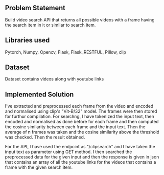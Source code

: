 ## Problem Statement
Build video search API that returns all possible videos with a frame having the search
item in it or similar to search item.

## Libraries used
Pytorch, Numpy, Opencv, Flask, Flask_RESTFUL, Pillow, clip

## Dataset
Dataset contains videos along with youtube links

## Implemented Solution
I've extracted and preprocessed each frame from the video and encoded and normalised using clip's "Vit-B/32" model. The frames were then stored for furthur compilation.
For searchng, I have tokenized the input text, then encoded and normalised as done before for each frame and then computed the cosine similarity between each frame and the input text. Then the average of n frames was taken and the cosine similarity above the threshold was checked. Then the result obtained.

For the API, I have used the endpoint as "/clipsearch" and I have taken the input text as parameter using GET method. I then searched the preprocessed data for the given input and then the response is given in json that contains an array of all the youtube links for the videos that contains a frame with the given search item.